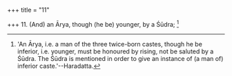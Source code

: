 +++
title = "11"

+++
11. (And) an Ārya, though (he be) younger, by a Śūdra; [^9] 


[^9]:  'An Ārya, i.e. a man of the three twice-born castes, though he be inferior, i.e. younger, must be honoured by rising, not be saluted by a Śūdra. The Śūdra is mentioned in order to give an instance of (a man of) inferior caste.'--Haradatta.
